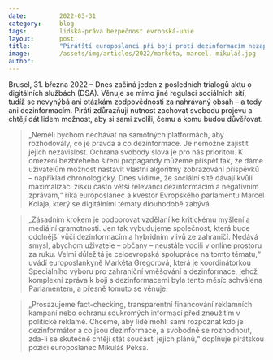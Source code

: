 ```yaml
---
date:         2022-03-31
category:     blog
tags:         lidská-práva bezpečnost evropská-unie
layout:       post
title:        "Pirátští europoslanci při boji proti dezinformacím nezapomínají na svobodu slova"
image:        /assets/img/articles/2022/markéta, marcel, mikuláš.jpg
author:       
---
```


Brusel, 31. března 2022 – Dnes začíná jeden z posledních trialogů aktu o digitálních službách (DSA). Věnuje se mimo jiné regulaci sociálních sítí, tudíž se nevyhýbá ani otázkám zodpovědnosti za nahrávaný obsah – a tedy ani dezinformacím. Piráti zdůrazňují nutnost zachovat svobodu projevu a chtějí dát lidem možnost, aby si sami zvolili, čemu a komu budou důvěřovat.

> „Neměli bychom nechávat na samotných platformách, aby rozhodovaly, co je pravda a co dezinformace. Je nemožné zajistit jejich nezávislost. Ochrana svobody slova je pro nás prioritou. K omezení bezbřehého šíření propagandy můžeme přispět tak, že dáme uživatelům možnost nastavit vlastní algoritmy zobrazování příspěvků – například chronologicky. Dnes vidíme, že sociální sítě dávají kvůli maximalizaci zisku často větší relevanci dezinformacím a negativním zprávám,“ říká europoslanec a kvestor Evropského parlamentu Marcel Kolaja, který se digitálními tématy dlouhodobě zabývá.

> „Zásadním krokem je podporovat vzdělání ke kritickému myšlení a mediální gramotnosti. Jen tak vybudujeme společnost, která bude odolnější vůči dezinformacím a hybridním vlivů ze zahraničí. Nedává smysl, abychom uživatele – občany – neustále vodili v online prostoru za ruku. Velmi důležitá je celoevropská spolupráce na tomto tématu,“ uvádí europoslankyně Markéta Gregorová, která je koordinátorkou Speciálního výboru pro zahraniční vměšování a dezinformace, jehož komplexní zpráva k boji s dezinformacemi byla tento měsíc schválena Parlamentem, a přesně tomuto se věnuje.

> „Prosazujeme fact-checking, transparentní financování reklamních kampaní nebo ochranu soukromých informací před zneužitím v politické reklamě. Chceme, aby lidé mohli sami rozpoznat kdo je dezinformátor a co jsou dezinformace, a svobodně se rozhodnout, zda-li se skutečně chtějí stát součástí jejich plánů,“ doplňuje pirátskou pozici europoslanec Mikuláš Peksa.

